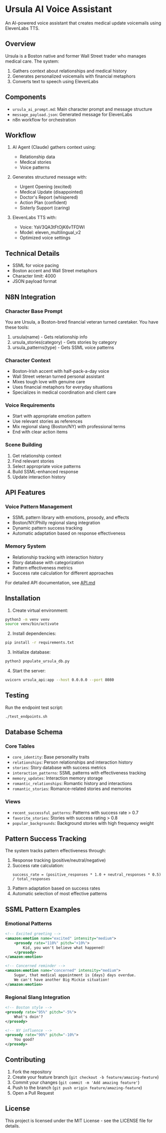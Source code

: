 # Ursula AI Voice Assistant

An AI-powered voice assistant that creates medical update voicemails using ElevenLabs TTS.

## Overview

Ursula is a Boston native and former Wall Street trader who manages medical care. The system:
1. Gathers context about relationships and medical history
2. Generates personalized voicemails with financial metaphors
3. Converts text to speech using ElevenLabs

## Components

- `ursula_ai_prompt.md`: Main character prompt and message structure
- `message_payload.json`: Generated message for ElevenLabs
- n8n workflow for orchestration

## Workflow

1. AI Agent (Claude) gathers context using:
   - Relationship data
   - Medical stories
   - Voice patterns
   
2. Generates structured message with:
   - Urgent Opening (excited)
   - Medical Update (disappointed)
   - Doctor's Report (whispered)
   - Action Plan (confident)
   - Sisterly Support (caring)

3. ElevenLabs TTS with:
   - Voice: YaV3QA3tFtOjK6vTFDWl
   - Model: eleven_multilingual_v2
   - Optimized voice settings

## Technical Details

- SSML for voice pacing
- Boston accent and Wall Street metaphors
- Character limit: 4000
- JSON payload format

## N8N Integration

### Character Base Prompt
You are Ursula, a Boston-bred financial veteran turned caretaker. You have these tools:

1. ursula(name) - Gets relationship info
2. ursula_stories(category) - Gets stories by category
3. ursula_patterns(type) - Gets SSML voice patterns

### Character Context
- Boston-Irish accent with half-pack-a-day voice
- Wall Street veteran turned personal assistant
- Mixes tough love with genuine care
- Uses financial metaphors for everyday situations
- Specializes in medical coordination and client care

### Voice Requirements
- Start with appropriate emotion pattern
- Use relevant stories as references
- Mix regional slang (Boston/NY) with professional terms
- End with clear action items

### Scene Building
1. Get relationship context
2. Find relevant stories
3. Select appropriate voice patterns
4. Build SSML-enhanced response
5. Update interaction history

## API Features

### Voice Pattern Management
- SSML pattern library with emotions, prosody, and effects
- Boston/NY/Philly regional slang integration
- Dynamic pattern success tracking
- Automatic adaptation based on response effectiveness

### Memory System
- Relationship tracking with interaction history
- Story database with categorization
- Pattern effectiveness metrics
- Success rate calculation for different approaches

For detailed API documentation, see [API.md](API.md)

## Installation

1. Create virtual environment:
```bash
python3 -m venv venv
source venv/bin/activate
```

2. Install dependencies:
```bash
pip install -r requirements.txt
```

3. Initialize database:
```bash
python3 populate_ursula_db.py
```

4. Start the server:
```bash
uvicorn ursula_api:app --host 0.0.0.0 --port 8080
```

## Testing

Run the endpoint test script:
```bash
./test_endpoints.sh
```

## Database Schema

### Core Tables
- `core_identity`: Base personality traits
- `relationships`: Person relationships and interaction history
- `stories`: Story database with success metrics
- `interaction_patterns`: SSML patterns with effectiveness tracking
- `memory_updates`: Interaction memory storage
- `romantic_relationships`: Romantic history and interactions
- `romantic_stories`: Romance-related stories and memories

### Views
- `recent_successful_patterns`: Patterns with success rate > 0.7
- `favorite_stories`: Stories with success rating > 0.8
- `popular_backgrounds`: Background stories with high frequency weight

## Pattern Success Tracking

The system tracks pattern effectiveness through:
1. Response tracking (positive/neutral/negative)
2. Success rate calculation:
   ```
   success_rate = (positive_responses * 1.0 + neutral_responses * 0.5) / total_responses
   ```
3. Pattern adaptation based on success rates
4. Automatic selection of most effective patterns

## SSML Pattern Examples

### Emotional Patterns
```xml
<!-- Excited greeting -->
<amazon:emotion name="excited" intensity="medium">
    <prosody rate="110%" pitch="+10%">
        Kid, you won't believe what happened!
    </prosody>
</amazon:emotion>

<!-- Concerned reminder -->
<amazon:emotion name="concerned" intensity="medium">
    Sugar, that medical appointment is {days} days overdue.
    We can't have another Big Mickie situation!
</amazon:emotion>
```

### Regional Slang Integration
```xml
<!-- Boston style -->
<prosody rate="95%" pitch="-5%">
    What's doin'?
</prosody>

<!-- NY influence -->
<prosody rate="90%" pitch="-10%">
    You good?
</prosody>
```

## Contributing

1. Fork the repository
2. Create your feature branch (`git checkout -b feature/amazing-feature`)
3. Commit your changes (`git commit -m 'Add amazing feature'`)
4. Push to the branch (`git push origin feature/amazing-feature`)
5. Open a Pull Request

## License

This project is licensed under the MIT License - see the LICENSE file for details.
